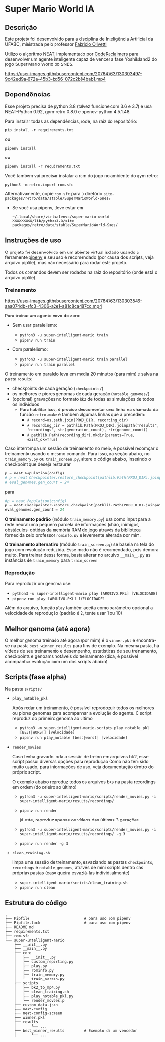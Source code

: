 # Super Mario World IA

## Descrição

Este projeto foi desenvolvido para a disciplina de Inteligência Artificial da UFABC, ministrada pelo professor [Fabricio Olivetti](https://github.com/folivetti)

Utilizo o algorítmo NEAT, implementado por [CodeReclaimers](https://github.com/CodeReclaimers/neat-python) para desenvolver um agente inteligente capaz de vencer a fase YoshiIsland2 do jogo Super Mario World do SNES.

https://user-images.githubusercontent.com/20764763/130303497-9c42ed9a-672a-45b3-bd56-072c2b84bab1.mp4


## Dependências

Esse projeto precisa de python 3.8 (talvez funcione com 3.6 e 3.7) e usa NEAT-Python 0.92, gym-retro 0.8.0 e opencv-python 4.5.1.48.

Para instalar todas as dependências, rode, na raiz do repositório:

```pip install -r requirements.txt```

ou

```pipenv install```

ou

```pipenv install -r requirements.txt```

Você também vai precisar instalar a rom do jogo no ambiente do gym retro:

```python3 -m retro.import rom.sfc```

Alternativamente, copie `rom.sfc` para o diretório ```site-packages/retro/data/stable/SuperMarioWorld-Snes/```

* Se você usa pipenv, deve estar em

  ```~/.local/share/virtualenvs/super-mario-world-XXXXXXXXX/lib/python3.8/site-packages/retro/data/stable/SuperMarioWorld-Snes/```

## Instruções de uso

O projeto foi desenvolvido em um abiente virtual isolado usando a ferramente [pipenv](https://pipenv.pypa.io/en/latest/) e seu uso é recomendado (por causa dos scripts, veja arquivo pipfile), mas não necessário para rodar este projeto.

Todos os comandos devem ser rodados na raíz do repositório (onde está o arquivo pipfile).

### **Treinamento**

https://user-images.githubusercontent.com/20764763/130303546-aaa074db-efc3-4306-a2e1-a81c8ca487cc.mp4

Para treinar um agente novo do zero:

* Sem usar paralelismo:

  * ```python3 -u super-intelligent-mario train```
  * ```pipenv run train```

* Com paralelismo:

  * ```python3 -u super-intelligent-mario train parallel```
  * ```pipenv run train parallel```

O treinamento em paralelo leva em média 20 minutos (para mim) e salva na pasta results:

* checkpoints de cada geração (`checkpoints/`)
* os melhores e piores genomas de cada geração (`notable_genomes/`)
* (opcional) gravações no formato `bk2` de todas as simulações de todos os individuos
  * Para habilitar isso, é preciso descomentar uma linha na chamada da função ```retro.make``` e também algumas linhas que a precedem:
    * ```# record=os.path.join(PROJ_DIR, recording_dir)```
    * ```# recording_dir = pathlib.Path(PROJ_DIR).joinpath("results", "recordings", str(generation_count), str(genome_count))```
    * ```# pathlib.Path(recording_dir).mkdir(parents=True, exist_ok=True)```

Caso interrompa um sessão de treinamento no meio, é possível recomçar o treinamento usando o mesmo comando. Para isso, na seção abaixo, no `train_memory.py` ou `train_screen.py`, altere o código abaixo, inserindo o checkpoint que deseja restaurar

```python
p = neat.Population(config)
# p = neat.Checkpointer.restore_checkpoint(pathlib.Path(PROJ_DIR).joinpath("results","checkpoints", "neat-checkpoint-24"))
# eval_genomes.gen_count = 24
```

para

```python
#p = neat.Population(config)
p = neat.Checkpointer.restore_checkpoint(pathlib.Path(PROJ_DIR).joinpath("results","checkpoints", "SEU-CHECKPOINT-DESEJADO")) # insira o checkpoint que deseja restaurar
eval_genomes.gen_count = 24
```

**O treinamento padrão** (módulo `train_memory.py`) usa como input para a rede neural uma pequena parcela de informações (chão, inimigos, obstáculos) obtidas da memória RAM do jogo através da biblioteca fornecida pelo professor `rominfo.py` e levemente alterada por mim.

**O treinamento alternativo** (módulo `train_screen.py`) se baseia na tela do jogo com resolução reduzida. Esse modo não é recomendado, pois demora muito. Para treinar dessa forma, basta alterar no arquivo `__main__.py` as instâncias de `train_memory` para `train_screen`

### **Reprodução**

Para reproduzir um genoma use:

* ```python3 -u super-intelligent-mario play [ARQUIVO.PKL] [VELOCIDADE]```
* ```pipenv run play [ARQUIVO.PKL] [VELOCIDADE]```

Além do arquivo, função `play` também aceita como parâmetro opcional a velocidade de reprodução (padrão é 2, tente usar 1 ou 10)

## Melhor genoma (até agora)

O melhor genoma treinado até agora (por mim) é o `winner.pkl` e encontra-se na pasta `best_winner_results` para fins de exemplo. Na mesma pasta, há vídeos de seu treinamento e desempenho, estatísticas de seu treinamento, checkpoints e genoams notáveis do treinamento (dica, é possível acompanhar evolução com um dos scripts abaixo)

## Scripts (fase alpha)

Na pasta `scripts/`

* `play_notable_pkl`

    Após rodar um treinamento, é possível reprodozuir todos os melhores ou piores genomas para acompanhar a evolução do agente. O script reproduz do primeiro genoma ao último
  * ```python3 -m super-intelligent-mario.scripts.play_notable_pkl [BEST|WORST] [velocidade]```
  * ```pipenv run play_notable [best|worst] [velocidade]```

* `render_movies`

    Caso tenha gravado toda a sessão de treino em arquivos bk2, esse script possui diversas opções para reproduçao
    Como não tem sido muito usado, para informações de uso, veja documentação dentro do próprio script.

    O exemplo abaixo reproduz todos os arquivos bks na pasta recordings em ordem (do prieiro ao último)
  * ```python3 -u super-intelligent-mario/scripts/render_movies.py -i super-intelligent-mario/results/recordings/```
  * ```pipenv run render```

    já este, reproduz apenas os vídeos das últimas 3 gerações
  * ```python3 -u super-intelligent-mario/scripts/render_movies.py -i super-intelligent-mario/results/recordings/ -g 3```
  * ```pipenv run render -g 3```

* `clean_training.sh`

    limpa uma sessão de treinamento, esvaziando as pastas `checkpoints`, `recordings` e `notable_genomes`, através de mini scripts dentro das próprias pastas (caso queira esvaziá-las individualmente)
  * ```super-intelligent-mario/scripts/clean_training.sh```
  * ```pipenv run clean```

## Estrutura do código

```shell
.
├── Pipfile                         # para uso com pipenv
├── Pipfile.lock                    # para uso com pipenv
├── README.md
├── requirements.txt
├── rom.sfc
└── super-intelligent-mario
    ├── __init__.py
    ├── __main__.py
    ├── core
    │   ├── __init__.py
    │   ├── custom_reporting.py
    │   ├── play.py
    │   ├── rominfo.py
    │   ├── train_memory.py         
    │   └── train_screen.py
    ├── scripts
    │   ├── bk2_to_mp4.py
    │   ├── clean_training.sh
    │   ├── play_notable_pkl.py
    │   └── render_movies.p
    ├── custom_data.json
    ├── neat-config
    ├── neat-config-screen
    ├── winner.pkl
    ├── results
    │       └── ...
    ├── best_winner_results         # Exemplo de um vencedor
    │       └── ...
```
